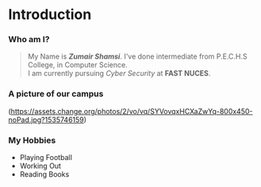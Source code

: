 # Introduction
### Who am I?
> My Name is ***Zumair Shamsi***. I've done intermediate from P.E.C.H.S College, in Computer Science.\
> I am currently pursuing _Cyber Security_ at **FAST NUCES**.

### A picture of our campus
(https://assets.change.org/photos/2/vo/vq/SYVovqxHCXaZwYq-800x450-noPad.jpg?1535746159)

### My Hobbies
- Playing Football
- Working Out
- Reading Books
